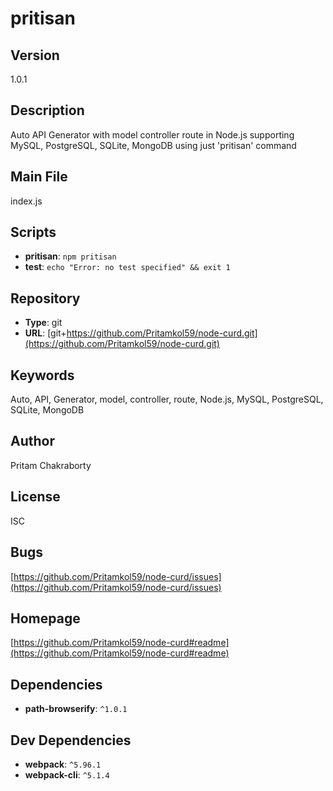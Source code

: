 # pritisan

## Version
1.0.1

## Description
Auto API Generator with model controller route in Node.js supporting MySQL, PostgreSQL, SQLite, MongoDB using just 'pritisan' command

## Main File
index.js

## Scripts
- **pritisan**: `npm pritisan`
- **test**: `echo "Error: no test specified" && exit 1`


## Repository
- **Type**: git
- **URL**: [git+https://github.com/Pritamkol59/node-curd.git](https://github.com/Pritamkol59/node-curd.git)

## Keywords
Auto, API, Generator, model, controller, route, Node.js, MySQL, PostgreSQL, SQLite, MongoDB

## Author
Pritam Chakraborty

## License
ISC

## Bugs
[https://github.com/Pritamkol59/node-curd/issues](https://github.com/Pritamkol59/node-curd/issues)

## Homepage
[https://github.com/Pritamkol59/node-curd#readme](https://github.com/Pritamkol59/node-curd#readme)

## Dependencies
- **path-browserify**: `^1.0.1`

## Dev Dependencies
- **webpack**: `^5.96.1`
- **webpack-cli**: `^5.1.4`

